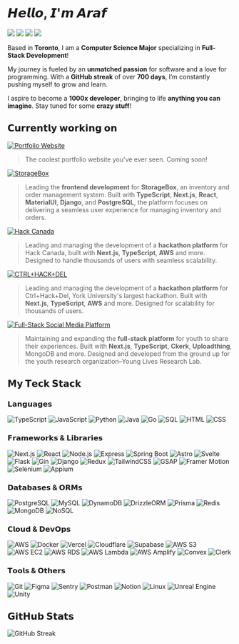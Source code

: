 # 𝙃𝙚𝙡𝙡𝙤, 𝙄'𝙢 𝘼𝙧𝙖𝙛

[![](https://img.shields.io/badge/-@triple._.a-%23E4405F?style=for-the-badge&logo=instagram&logoColor=ffffff)](https://www.instagram.com/triple._.a/)
[![](https://img.shields.io/badge/-@triple._.a-%235865F2?style=for-the-badge&logo=discord&logoColor=ffffff)](https://discord.com/users/triple._.a)
[![](https://img.shields.io/badge/-@araf821-%231DA1F2?style=for-the-badge&logo=linkedin&logoColor=ffffff)](https://linkedin.com/in/araf821)
[![](https://img.shields.io/badge/-@araf821-%23181717?style=for-the-badge&logo=github)](https://github.com/araf821)

Based in **Toronto**, I am a **Computer Science Major** specializing in **Full-Stack Development**!  

My journey is fueled by an **unmatched passion** for software and a love for programming. With a **GitHub streak** of over **700 days**, I’m constantly pushing myself to grow and learn.  

I aspire to become a **1000x developer**, bringing to life **anything you can imagine**. Stay tuned for some **crazy stuff**! 

## 𝗖𝘂𝗿𝗿𝗲𝗻𝘁𝗹𝘆 𝘄𝗼𝗿𝗸𝗶𝗻𝗴 𝗼𝗻


[![Portfolio Website](https://img.shields.io/badge/-Portfolio%20Website-%231a1a1a?style=for-the-badge&&logoColor=white)]()
> The coolest portfolio website you've ever seen. Coming soon!

[![StorageBox](https://img.shields.io/badge/-Storage%20Box-%231a1a1a?style=for-the-badge&&logoColor=white)](https://storagebox.app/)
> Leading the **frontend development** for **StorageBox**, an inventory and order management system. Built with **TypeScript**, **Next.js**, **React**, **MaterialUI**, **Django**, and **PostgreSQL**, the platform focuses on delivering a seamless user experience for managing inventory and orders.

[![Hack Canada](https://img.shields.io/badge/-Hack%20Canada-%231a1a1a?style=for-the-badge&&logoColor=white)](https://hackcanada.org/)
> Leading and managing the development of a **hackathon platform** for Hack Canada, built with **Next.js**, **TypeScript**, **AWS** and more. Designed to handle thousands of users with seamless scalability.

[![CTRL+HACK+DEL](https://img.shields.io/badge/-Ctrl%20Hack%20Del-%231a1a1a?style=for-the-badge&&logoColor=white)](https://ctrlhackdel.com)
> Leading and managing the development of a **hackathon platform** for Ctrl+Hack+Del, York University's largest hackathon. Built with **Next.js**, **TypeScript**, **AWS** and more. Designed for scalability for thousands of users.

[![Full-Stack Social Media Platform](https://img.shields.io/badge/-Archive%20Our%20Youth-%231a1a1a?style=for-the-badge&&logoColor=white)](https://archiveouryouth.ca)
> Maintaining and expanding the **full-stack platform** for youth to share their experiences. Built with **Next.js**, **TypeScript**, **Ckerk**, **Uploadthing**, MongoDB and more. Designed and developed from the ground up for the youth research organization–Young Lives Research Lab.

## 𝗠𝘆 𝗧𝗲𝗰𝗸 𝗦𝘁𝗮𝗰𝗸

### 𝗟𝗮𝗻𝗴𝘂𝗮𝗴𝗲𝘀
![TypeScript](https://img.shields.io/badge/-TypeScript-007ACC?style=for-the-badge&logo=typescript&logoColor=white)
![JavaScript](https://img.shields.io/badge/-JavaScript-%23F7DF1C?style=for-the-badge&logo=javascript&logoColor=000000&labelColor=%23F7DF1C&color=%23FFCE5A)
![Python](https://img.shields.io/badge/-Python-3776AB?style=for-the-badge&logo=python&logoColor=white)
![Java](https://img.shields.io/badge/-Java-%23007396?style=for-the-badge&logo=java&logoColor=white)
![Go](https://img.shields.io/badge/-Go-%2300ADD8?style=for-the-badge&logo=go&logoColor=white)
![SQL](https://img.shields.io/badge/-SQL-%2300758F?style=for-the-badge&logo=mysql&logoColor=white)
![HTML](https://img.shields.io/badge/-HTML5-%23E44D27?style=for-the-badge&logo=html5&logoColor=white)
![CSS](https://img.shields.io/badge/-CSS3-%231572B6?style=for-the-badge&logo=css3&logoColor=white)

### 𝗙𝗿𝗮𝗺𝗲𝘄𝗼𝗿𝗸𝘀 & 𝗟𝗶𝗯𝗿𝗮𝗿𝗶𝗲𝘀
![Next.js](https://img.shields.io/badge/-Next.js-%23000000?style=for-the-badge&logo=nextdotjs)
![React](https://img.shields.io/badge/-React-%23282C34?style=for-the-badge&logo=react)
![Node.js](https://img.shields.io/badge/-Node.js-%23339933?style=for-the-badge&logo=nodedotjs&logoColor=white)
![Express](https://img.shields.io/badge/-Express-%23000000?style=for-the-badge&logo=express&logoColor=white)
![Spring Boot](https://img.shields.io/badge/-Spring%20Boot-%236DB33F?style=for-the-badge&logo=springboot&logoColor=white)
![Astro](https://img.shields.io/badge/-Astro-%23FF5D01?style=for-the-badge&logo=astro&logoColor=white)
![Svelte](https://img.shields.io/badge/-Svelte-%23FF3E00?style=for-the-badge&logo=svelte&logoColor=white)
![Flask](https://img.shields.io/badge/-Flask-%23000000?style=for-the-badge&logo=flask&logoColor=white)
![Gin](https://img.shields.io/badge/-Gin-%23000000?style=for-the-badge&logo=gin&logoColor=white)
![Django](https://img.shields.io/badge/-Django-%23092E20?style=for-the-badge&logo=django&logoColor=white)
![Redux](https://img.shields.io/badge/-Redux-%23764ABC?style=for-the-badge&logo=redux&logoColor=white)
![TailwindCSS](https://img.shields.io/badge/-TailwindCSS-%2338B2AC?style=for-the-badge&logo=tailwind-css&logoColor=white)
![GSAP](https://img.shields.io/badge/-GSAP-%23000000?style=for-the-badge&logo=greensock&logoColor=white)
![Framer Motion](https://img.shields.io/badge/-Framer%20Motion-%230055FF?style=for-the-badge&logo=framer&logoColor=white)
![Selenium](https://img.shields.io/badge/-Selenium-%2343B02A?style=for-the-badge&logo=selenium&logoColor=white)
![Appium](https://img.shields.io/badge/-Appium-%23E5962E?style=for-the-badge&logo=appium&logoColor=white)

### 𝗗𝗮𝘁𝗮𝗯𝗮𝘀𝗲𝘀 & 𝗢𝗥𝗠𝘀
![PostgreSQL](https://img.shields.io/badge/-PostgreSQL-%23336791?style=for-the-badge&logo=postgresql&logoColor=white)
![MySQL](https://img.shields.io/badge/-MySQL-%234479A1?style=for-the-badge&logo=mysql&logoColor=white)
![DynamoDB](https://img.shields.io/badge/-DynamoDB-%234053D6?style=for-the-badge&logo=amazondynamodb&logoColor=white)
![DrizzleORM](https://img.shields.io/badge/-DrizzleORM-%23000000?style=for-the-badge&logo=drizzle&logoColor=white)
![Prisma](https://img.shields.io/badge/-Prisma-%232D3748?style=for-the-badge&logo=prisma&logoColor=white)
![Redis](https://img.shields.io/badge/-Redis-%23DC382D?style=for-the-badge&logo=redis&logoColor=white)
![MongoDB](https://img.shields.io/badge/-MongoDB-%2347A248?style=for-the-badge&logo=mongodb&logoColor=white)
![NoSQL](https://img.shields.io/badge/-NoSQL-%23FF6F61?style=for-the-badge&logo=apachecassandra&logoColor=white)

### 𝗖𝗹𝗼𝘂𝗱 & 𝗗𝗲𝘃𝗢𝗽𝘀
![AWS](https://img.shields.io/badge/-AWS-%23232F3E?style=for-the-badge&logo=amazon-aws&logoColor=white)
![Docker](https://img.shields.io/badge/-Docker-%232496ED?style=for-the-badge&logo=docker&logoColor=white)
![Vercel](https://img.shields.io/badge/-Vercel-%23000000?style=for-the-badge&logo=vercel&logoColor=white)
![Cloudflare](https://img.shields.io/badge/-Cloudflare-%23F38020?style=for-the-badge&logo=cloudflare&logoColor=white)
![Supabase](https://img.shields.io/badge/-Supabase-%23F24E1E?style=for-the-badge&logo=supabase&logoColor=white)
![AWS S3](https://img.shields.io/badge/-AWS%20S3-%23569A31?style=for-the-badge&logo=amazons3&logoColor=white)
![AWS EC2](https://img.shields.io/badge/-AWS%20EC2-%23FF9900?style=for-the-badge&logo=amazonec2&logoColor=white)
![AWS RDS](https://img.shields.io/badge/-AWS%20RDS-%23527FFF?style=for-the-badge&logo=amazonrds&logoColor=white)
![AWS Lambda](https://img.shields.io/badge/-AWS%20Lambda-%23FF9900?style=for-the-badge&logo=awslambda&logoColor=white)
![AWS Amplify](https://img.shields.io/badge/-AWS%20Amplify-%23FF9900?style=for-the-badge&logo=awsamplify&logoColor=white)
![Convex](https://img.shields.io/badge/-Convex-%23F24E1E?style=for-the-badge&logo=convex&logoColor=white)
![Clerk](https://img.shields.io/badge/-Clerk-%23F24E1E?style=for-the-badge&logo=clerk&logoColor=white)

### 𝗧𝗼𝗼𝗹𝘀 & 𝗢𝘁𝗵𝗲𝗿𝘀
![Git](https://img.shields.io/badge/-Git-%23F05032?style=for-the-badge&logo=git&logoColor=white)
![Figma](https://img.shields.io/badge/-Figma-%23F24E1E?style=for-the-badge&logo=figma&logoColor=white)
![Sentry](https://img.shields.io/badge/-Sentry-%23F24E1E?style=for-the-badge&logo=sentry&logoColor=white)
![Postman](https://img.shields.io/badge/-Postman-%23F24E1E?style=for-the-badge&logo=postman&logoColor=white)
![Notion](https://img.shields.io/badge/-Notion-%23F24E1E?style=for-the-badge&logo=notion&logoColor=white)
![Linux](https://img.shields.io/badge/-Linux-%23FCC624?style=for-the-badge&logo=linux&logoColor=white)
![Unreal Engine](https://img.shields.io/badge/-Unreal%20Engine-%23000000?style=for-the-badge&logo=unrealengine&logoColor=white)
![Unity](https://img.shields.io/badge/-Unity-%23000000?style=for-the-badge&logo=unity&logoColor=white)

## 𝗚𝗶𝘁𝗛𝘂𝗯 𝗦𝘁𝗮𝘁𝘀

<!-- ![Araf's GitHub stats](https://github-readme-stats.vercel.app/api?username=araf821&show_icons=true&theme=react&hide_border=true&include_all_commits=true&count_private=true)
![Top Langs](https://github-readme-stats.vercel.app/api/top-langs/?username=araf821&theme=react&hide_border=true&layout=compact&langs_count=8) -->
![GitHub Streak](https://streak-stats.demolab.com/?user=araf821&theme=react&hide_border=true)
